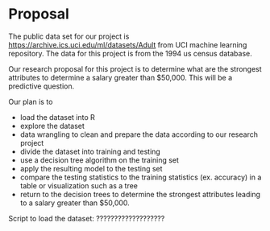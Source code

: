 # Proposal

The public data set for our project is https://archive.ics.uci.edu/ml/datasets/Adult from UCI machine learning repository. The data for this project is from the 1994 us census database. 

Our research proposal for this project is to determine what are the strongest attributes to determine a salary greater than $50,000. This will be a predictive question.

Our plan is to 
- load the dataset into R 
- explore the dataset
- data wrangling to clean and prepare the data according to our research project
- divide the dataset into training and testing
- use a decision tree algorithm on the training set
- apply the resulting model to the testing set
- compare the testing statistics to the training statistics (ex. accuracy) in a table or visualization such as a tree
- return to the decision trees to determine the strongest attributes leading to a salary greater than $50,000.

Script to load the dataset: ???????????????????
